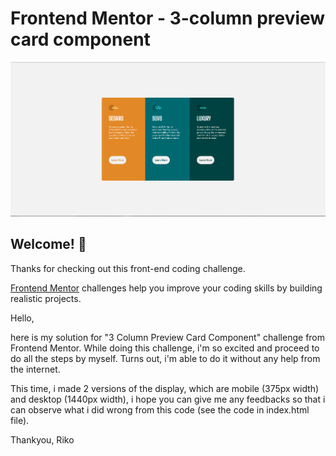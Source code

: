 # Frontend Mentor - 3-column preview card component

![Design preview for the 3-column preview card component coding challenge](./screenshot.PNG)

## Welcome! 👋

Thanks for checking out this front-end coding challenge.

[Frontend Mentor](https://www.frontendmentor.io) challenges help you improve your coding skills by building realistic projects.

Hello,

here is my solution for "3 Column Preview Card Component" challenge from Frontend Mentor. While doing this challenge, i'm so excited and proceed to do all the steps by myself. Turns out, i'm able to do it without any help from the internet.

This time, i made 2 versions of the display, which are mobile (375px width) and desktop (1440px width), i hope you can give me any feedbacks so that i can observe what i did wrong from this code (see the code in index.html file).

Thankyou,
Riko
